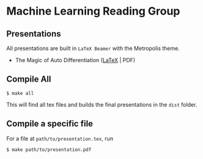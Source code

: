 # Machine Learning Reading Group

## Presentations

All presentations are built in `LaTeX Beamer` with the Metropolis theme.

* The Magic of Auto Differentiation ([LaTeX](./autodiff/autodiff.tex) | PDF)

## Compile All

```
$ make all
```

This will find all tex files and builds the final presentations in the `dist`
folder.

## Compile a specific file

For a file at `path/to/presentation.tex`, run

```
$ make path/to/presentation.pdf
```

